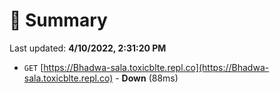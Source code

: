 # 📖 Summary
Last updated: **4/10/2022, 2:31:20 PM**

- `GET` [https://Bhadwa-sala.toxicblte.repl.co](https://Bhadwa-sala.toxicblte.repl.co) - **Down** (88ms)

